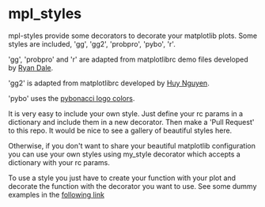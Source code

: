 mpl_styles
==========

mpl-styles provide some decorators to decorate your matplotlib plots. Some styles are included, 
'gg', 'gg2', 'probpro', 'pybo', 'r'.

'gg', 'probpro' and 'r' are adapted from matplotlibrc demo files developed by [Ryan Dale](https://github.com/daler/matplotlibrc).

'gg2' is adapted from matplotlibrc developed by [Huy Nguyen](https://gist.github.com/huyng/816622).

'pybo' uses the [pybonacci logo colors](https://pybonacci.wordpress.com/2012/11/07/el-pybofractal-el-nuevo-logo-de-pybonacci/).

It is very easy to include your own style. Just define your rc params in a dictionary and include 
them in a new decorator. Then make a 'Pull Request' to this repo. It would be nice to see a gallery 
of beautiful styles here.

Otherwise, if you don't want to share your beautiful matplotlib configuration you can use your own 
styles using my_style decorator which accepts a dictionary with your rc params.

To use a style you just have to create your function with your plot and decorate the function with the 
decorator you want to use. See some dummy examples in the [following link](http://nbviewer.ipython.org/github/Pybonacci/mpl_styles/blob/master/mpl_styles-examples_of_use.ipynb)


